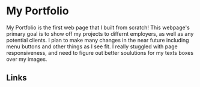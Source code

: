 # My Portfolio
My Portfolio is the first web page that I built from scratch! This webpage's primary goal is to show off my projects to differnt employers, as well as any potential clients. I plan to make many changes in the near future including menu buttons and other things as I see fit. I really stuggled with page responsiveness, and need to figure out better soulutions for my texts boxes over my images.

## Links
